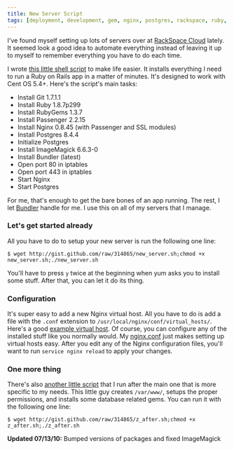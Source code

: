 ```yaml
---
title: New Server Script
tags: [deployment, development, gem, nginx, postgres, rackspace, ruby, shell-script]
---
```


I've found myself setting up lots of servers over at [RackSpace Cloud](http://rackspacecloud.com) lately. It seemed look a good idea to automate everything instead of leaving it up to myself to remember everything you have to do each time.

I wrote [this little shell script](http://gist.github.com/314865) to make life easier. It installs everything I need to run a Ruby on Rails app in a matter of minutes. It's designed to work with Cent OS 5.4+. Here's the script's main tasks:

* Install Git 1.7.1.1
* Install Ruby 1.8.7p299
* Install  RubyGems 1.3.7
* Install  Passenger 2.2.15
* Install  Nginx 0.8.45 (with Passenger and SSL modules)
* Install  Postgres 8.4.4
* Initialize Postgres
* Install  ImageMagick 6.6.3-0
* Install  Bundler (latest)
* Open port 80 in iptables
* Open port 443 in iptables
* Start Nginx
* Start Postgres

For me, that's enough to get the bare bones of an app running. The rest, I let [Bundler](http://gembundler.com/) handle for me. I use this on all of my servers that I manage.

### Let's get started already

All you have to do to setup your new server is run the following one line:

    $ wget http://gist.github.com/raw/314865/new_server.sh;chmod +x new_server.sh;./new_server.sh

You'll have to press `y` twice at the beginning when yum asks you to install some stuff. After that, you can let it do its thing.

### Configuration

It's super easy to add a new Nginx virtual host. All you have to do is add a file with the `.conf` extension to `/usr/local/nginx/conf/virtual_hosts/`. Here's a good [example virtual host](http://gist.github.com/314883#file_example.conf). Of course, you can configure any of the installed stuff like you normally would. My [nginx.conf](http://gist.github.com/314883#file_nginx.conf) just makes setting up virtual hosts easy. After you edit any of the Nginx configuration files, you'll want to run `service nginx reload` to apply your changes.

### One more thing

There's also [another little script](http://gist.github.com/314865#file_z_after.sh) that I run after the main one that is more specific to my needs. This little guy creates `/var/www/`, setups the proper permissions, and installs some database related gems. You can run it with the following one line:

    $ wget http://gist.github.com/raw/314865/z_after.sh;chmod +x z_after.sh;./z_after.sh

**Updated 07/13/10:** Bumped versions of packages and fixed ImageMagick
